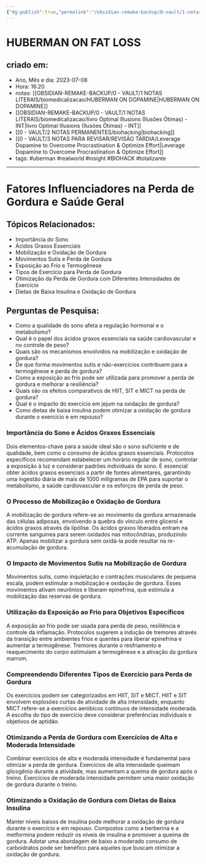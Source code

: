 ```yaml
---
{"dg-publish":true,"permalink":"/obsidian-remake-backup/0-vault/1-notas-literais/biomedicalizacao/huberman-on-fat-loss/","tags":["uberman","realworld","insight","BIOHACK","totalizante"],"dgHomeLink":true,"dgShowLocalGraph":true,"dgShowFileTree":true,"dgEnableSearch":true,"noteIcon":""}
---
```


# HUBERMAN ON FAT LOSS

## criado em: 
-  Ano, Mês e dia: 2023-07-08
- Hora: 16:20
- notas: [[OBSIDIAN-REMAKE-BACKUP/0 - VAULT/1 NOTAS LITERAIS/biomedicalizacao/HUBERMAN ON DOPAMINE\|HUBERMAN ON DOPAMINE]]
- [[OBSIDIAN-REMAKE-BACKUP/0 - VAULT/1 NOTAS LITERAIS/biomedicalizacao/livro Optimal Illusions (Ilusões Ótimas) - INT\|livro Optimal Illusions (Ilusões Ótimas) - INT]]
- [[0 - VAULT/2 NOTAS PERMANENTES/biohacking\|biohacking]]
- [[0 - VAULT/3 NOTAS PARA REVISAR/REVISÃO TARDIA/Leverage Dopamine to Overcome Procrastination & Optimize Effort\|Leverage Dopamine to Overcome Procrastination & Optimize Effort]]
- tags: #uberman #realworld #insight #BIOHACK #totalizante
---
# Fatores Influenciadores na Perda de Gordura e Saúde Geral

## Tópicos Relacionados:

- Importância do Sono
- Ácidos Graxos Essenciais
- Mobilização e Oxidação de Gordura
- Movimentos Sutis e Perda de Gordura
- Exposição ao Frio e Termogênese
- Tipos de Exercício para Perda de Gordura
- Otimização da Perda de Gordura com Diferentes Intensidades de Exercício
- Dietas de Baixa Insulina e Oxidação de Gordura

## Perguntas de Pesquisa:

- Como a qualidade do sono afeta a regulação hormonal e o metabolismo?
- Qual é o papel dos ácidos graxos essenciais na saúde cardiovascular e no controle de peso?
- Quais são os mecanismos envolvidos na mobilização e oxidação de gordura?
- De que forma movimentos sutis e não-exercícios contribuem para a termogênese e perda de gordura?
- Como a exposição ao frio pode ser utilizada para promover a perda de gordura e melhorar a resiliência?
- Quais são os efeitos comparativos de HIIT, SIT e MICT na perda de gordura?
- Qual é o impacto do exercício em jejum na oxidação de gordura?
- Como dietas de baixa insulina podem otimizar a oxidação de gordura durante o exercício e em repouso?

### Importância do Sono e Ácidos Graxos Essenciais

Dois elementos-chave para a saúde ideal são o sono suficiente e de qualidade, bem como o consumo de ácidos graxos essenciais. Protocolos específicos recomendam estabelecer um horário regular de sono, controlar a exposição à luz e considerar padrões individuais de sono. É essencial obter ácidos graxos essenciais a partir de fontes alimentares, garantindo uma ingestão diária de mais de 1000 miligramas de EPA para suportar o metabolismo, a saúde cardiovascular e os esforços de perda de peso.

### O Processo de Mobilização e Oxidação de Gordura

A mobilização de gordura refere-se ao movimento da gordura armazenada das células adiposas, envolvendo a quebra do vínculo entre glicerol e ácidos graxos através da lipólise. Os ácidos graxos liberados entram na corrente sanguínea para serem oxidados nas mitocôndrias, produzindo ATP. Apenas mobilizar a gordura sem oxidá-la pode resultar na re-acumulação de gordura.

### O Impacto de Movimentos Sutis na Mobilização de Gordura

Movimentos sutis, como inquietação e contrações musculares de pequena escala, podem estimular a mobilização e oxidação de gordura. Esses movimentos ativam neurônios e liberam epinefrina, que estimula a mobilização das reservas de gordura.

### Utilização da Exposição ao Frio para Objetivos Específicos

A exposição ao frio pode ser usada para perda de peso, resiliência e controle da inflamação. Protocolos sugerem a indução de tremores através da transição entre ambientes frios e quentes para liberar epinefrina e aumentar a termogênese. Tremores durante o resfriamento e reaquecimento do corpo estimulam a termogênese e a ativação da gordura marrom.

### Compreendendo Diferentes Tipos de Exercício para Perda de Gordura

Os exercícios podem ser categorizados em HIIT, SIT e MICT. HIIT e SIT envolvem explosões curtas de atividade de alta intensidade, enquanto MICT refere-se a exercícios aeróbicos contínuos de intensidade moderada. A escolha do tipo de exercício deve considerar preferências individuais e objetivos de aptidão.

### Otimizando a Perda de Gordura com Exercícios de Alta e Moderada Intensidade

Combinar exercícios de alta e moderada intensidade é fundamental para otimizar a perda de gordura. Exercícios de alta intensidade queimam glicogênio durante a atividade, mas aumentam a queima de gordura após o treino. Exercícios de moderada intensidade permitem uma maior oxidação de gordura durante o treino.

### Otimizando a Oxidação de Gordura com Dietas de Baixa Insulina

Manter níveis baixos de insulina pode melhorar a oxidação de gordura durante o exercício e em repouso. Compostos como a berberina e a metformina podem reduzir os níveis de insulina e promover a queima de gordura. Adotar uma abordagem de baixo a moderado consumo de carboidratos pode ser benéfico para aqueles que buscam otimizar a oxidação de gordura.